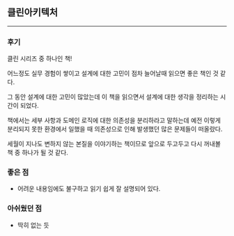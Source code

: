 ## 클린아키텍처

---

### 후기

클린 시리즈 중 하나인 책!

어느정도 실무 경험이 쌓이고 설계에 대한 고민이 점차 늘어날때 읽으면 좋은 책인 것 같다.

그 동안 설계에 대한 고민이 많았는데 이 책을 읽으면서 설계에 대한 생각을 정리하는 시간이 되었다.

책에서는 세부 사항과 도메인 로직에 대한 의존성을 분리하라고 말하는데 예전 이렇게 분리되지 못한 환경에서 일했을 때 의존성으로 인해 발생했던 많은 문제들이 떠올랐다.

세월이 지나도 변하지 않는 본질을 이야기하는 책이므로 앞으로 두고두고 다시 꺼내볼 책 중 하나가 될 것 같다.


### 좋은 점

- 어려운 내용임에도 불구하고 읽기 쉽게 잘 설명되어 있다.


### 아쉬웠던 점
- 딱히 없는 듯



